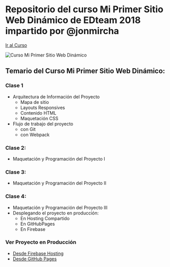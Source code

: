 # Repositorio del curso Mi Primer Sitio Web Dinámico de EDteam 2018 impartido por @jonmircha

[Ir al Curso](https://ed.team/cursos/website)

![Curso Mi Primer Sitio Web Dinámico](https://ed.team/sites/default/files/styles/large/public/courses/images/tu-primer-web.jpg)

## Temario del Curso Mi Primer Sitio Web Dinámico:

### Clase 1

* Arquitectura de Información del Proyecto
  * Mapa de sitio
  * Layouts Responsives
  * Contenido HTML
  * Maquetación CSS
* Flujo de trabajo del proyecto
  * con Git
  * con Webpack

### Clase 2:

* Maquetación y Programación del Proyecto I

### Clase 3:

* Maquetación y Programación del Proyecto II

### Clase 4:

* Maquetación y Programación del Proyecto III
* Desplegando el proyecto en producción:
  * En Hosting Compartido
  * En GitHubPages
  * En Firebase

### Ver Proyecto en Producción

* [Desde Firebase Hosting](https://edfirebase-6f24b.firebaseapp.com/)
* [Desde GitHub Pages](https://jonmircha.github.io/edsitio-dinamico2018/)
